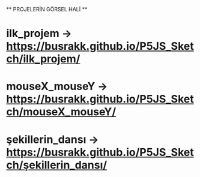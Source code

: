  ** PROJELERİN GÖRSEL HALİ **

# ilk_projem         ->     https://busrakk.github.io/P5JS_Sketch/ilk_projem/       
# mouseX_mouseY      ->     https://busrakk.github.io/P5JS_Sketch/mouseX_mouseY/          
# şekillerin_dansı   ->     https://busrakk.github.io/P5JS_Sketch/şekillerin_dansı/
